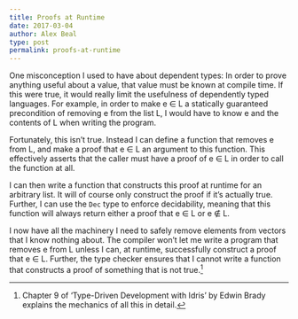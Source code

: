 ```yaml
---
title: Proofs at Runtime
date: 2017-03-04
author: Alex Beal
type: post
permalink: proofs-at-runtime
---
```


One misconception I used to have about dependent types: In order to prove anything useful about a value, that value must be known at compile time. If this were true, it would really limit the usefulness of dependently typed languages. For example, in order to make e ∈ L a statically guaranteed precondition of removing e from the list L, I would have to know e and the contents of L when writing the program.

Fortunately, this isn’t true. Instead I can define a function that removes e from L, and make a proof that e ∈ L an argument to this function. This effectively asserts that the caller must have a proof of e ∈ L in order to call the function at all.

I can then write a function that constructs this proof at runtime for an arbitrary list. It will of course only construct the proof if it’s actually true. Further, I can use the `Dec` type to enforce decidability, meaning that this function will always return either a proof that e ∈ L or e ∉ L.

I now have all the machinery I need to safely remove elements from vectors that I know nothing about. The compiler won’t let me write a program that removes e from L unless I can, at runtime, successfully construct a proof that e ∈ L. Further, the type checker ensures that I cannot write a function that constructs a proof of something that is not true.[^1]

[^1]: Chapter 9 of ‘Type-Driven Development with Idris’ by Edwin Brady explains the mechanics of all this in detail.